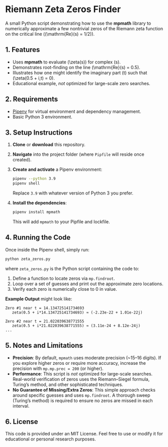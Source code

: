 # Riemann Zeta Zeros Finder

A small Python script demonstrating how to use the **mpmath** library to numerically approximate a few nontrivial zeros of the Riemann zeta function on the critical line (\(\mathrm{Re}(s) = 1/2\)).

## 1. Features

- Uses **mpmath** to evaluate \(\zeta(s)\) for complex \(s\).  
- Demonstrates root-finding on the line \(\mathrm{Re}(s) = 0.5\).  
- Illustrates how one might identify the imaginary part \(t\) such that \(\zeta(0.5 + i\,t) = 0\).  
- Educational example, *not* optimized for large-scale zero searches.

## 2. Requirements

- [Pipenv](https://pipenv.pypa.io/en/latest/) for virtual environment and dependency management.
- Basic Python 3 environment.

## 3. Setup Instructions

1. **Clone** or **download** this repository.

2. **Navigate** into the project folder (where `Pipfile` will reside once created).

3. **Create and activate** a Pipenv environment:
   ```bash
   pipenv --python 3.9
   pipenv shell
   ```
   Replace `3.9` with whatever version of Python 3 you prefer.

4. **Install the dependencies**:
   ```bash
   pipenv install mpmath
   ```

   This will add `mpmath` to your Pipfile and lockfile.

## 4. Running the Code

Once inside the Pipenv shell, simply run:

```bash
python zeta_zeros.py
```

where `zeta_zeros.py` is the Python script containing the code to:

1. Define a function to locate zeros via `mp.findroot`.
2. Loop over a set of guesses and print out the approximate zero locations.
3. Verify each zero is numerically close to 0 in value.

**Example Output** might look like:

```
Zero #1 near t = 14.134725141734693
   zeta(0.5 + i*14.134725141734693) ≈ (-2.23e-22 + 1.01e-22j)

Zero #2 near t = 21.022039638771555
   zeta(0.5 + i*21.022039638771555) ≈ (3.11e-24 + 8.12e-24j)
...
```

## 5. Notes and Limitations

- **Precision**: By default, `mpmath` uses moderate precision (~15–16 digits). If you explore higher zeros or require more accuracy, increase the precision with `mp.mp.prec = 200` (or higher).  
- **Performance**: This script is *not* optimized for large-scale searches. Real-world verification of zeros uses the Riemann–Siegel formula, Turing’s method, and other sophisticated techniques.  
- **No Guarantee of Missing/Extra Zeros**: This simple approach checks around specific guesses and uses `mp.findroot`. A thorough sweep (Turing’s method) is required to ensure no zeros are missed in each interval.  

## 6. License

This code is provided under an MIT License. Feel free to use or modify it for educational or personal research purposes.
